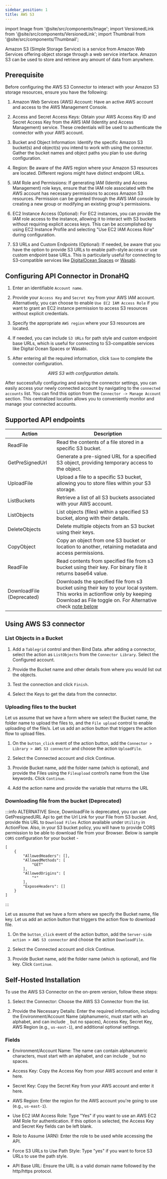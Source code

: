 ```yaml
---
sidebar_position: 1
title: AWS S3
---
```

import Image from '@site/src/components/Image';
import VersionedLink from '@site/src/components/VersionedLink';
import Thumbnail from '@site/src/components/Thumbnail';

Amazon S3 (Simple Storage Service) is a service from Amazon Web Services offering object storage through a web service interface. Amazon S3 can be used to store and retrieve any amount of data from anywhere. 

## Prerequisite

Before configuring the AWS S3 Connector to interact with your Amazon S3 storage resources, ensure you have the following:

1. Amazon Web Services (AWS) Account: Have an active AWS account and access to the AWS Management Console.

2. Access and Secret Access Keys: Obtain your AWS Access Key ID and Secret Access Key from the AWS IAM (Identity and Access Management) service. These credentials will be used to authenticate the connector with your AWS account.

3. Bucket and Object Information: Identify the specific Amazon S3 bucket(s) and object(s) you intend to work with using the connector. Gather the bucket names and object paths you plan to use during configuration.

4. Region: Be aware of the AWS region where your Amazon S3 resources are located. Different regions might have distinct endpoint URLs.

5. IAM Role and Permissions: If generating IAM (Identity and Access Management) role keys, ensure that the IAM role associated with the AWS account has necessary permissions to access Amazon S3 resources. Permission can be granted through the AWS IAM console by creating a new group or modifying an existing group's permissions.

6. EC2 Instance Access (Optional): For EC2 instances, you can provide the IAM role access to the instance, allowing it to interact with S3 buckets without requiring explicit access keys. This can be accomplished by using EC2 Instance Profile and selecting "Use EC2 IAM Access Role" during configuration.

7. S3 URLs and Custom Endpoints (Optional): If needed, be aware that you have the option to provide S3 URLs to enable path-style access or use custom endpoint base URLs. This is particularly useful for connecting to S3-compatible services like [DigitalOcean Spaces](https://www.digitalocean.com/products/spaces) or [Wasabi](https://wasabi.com/s3-compatible-cloud-storage/).

## Configuring API Connector in DronaHQ

1. Enter an identifiable `Account name`.

2. Provide your `Access Key` and `Secret Key` from your AWS IAM account. Alternatively, you can choose to enable `Use EC2 IAM Access Role` if you want to grant an EC2 instance permission to access S3 resources without explicit credentials.

3. Specify the appropriate `AWS region` where your S3 resources are located.

4. If needed, you can include `S3 URLs` for path style and custom endpoint base URLs, which is useful for connecting to S3-compatible services like Digital Ocean Spaces or Wasabi.

5. After entering all the required information, click `Save` to complete the connector configuration.

<figure>
  <Thumbnail src="/img/reference/connectors/awss3/details.png" alt="AWS S3 with configuration details." />
  <figcaption align = "center"><i>AWS S3 with configuration details.</i></figcaption>
</figure>

After successfully configuring and saving the connector settings, you can easily access your newly connected account by navigating to the `connected accounts` list. You can find this option from the `Connector -> Manage Account` section. This centralized location allows you to conveniently monitor and manage your connected accounts.

## Supported API endpoints

| Action            | Description                                                                                           |
|-------------------|-------------------------------------------------------------------------------------------------------|
|ReadFile	  | Read the contents of a file stored in a specific S3 bucket.|
| GetPreSignedUrl   | Generate a pre-signed URL for a specified S3 object, providing temporary access to the object.     |
| UploadFile        | Upload a file to a specific S3 bucket, allowing you to store files within your S3 storage.          |
| ListBuckets       | Retrieve a list of all S3 buckets associated with your AWS account.                                 |
| ListObjects       | List objects (files) within a specified S3 bucket, along with their details.                        |
| DeleteObjects     | Delete multiple objects from an S3 bucket using their keys.                                         |
| CopyObject        | Copy an object from one S3 bucket or location to another, retaining metadata and access permissions. |
| ReadFile        | Read contents from specified file from s3 bucket using their key. For binary file it returns base64 value. |
| DownloadFile (Deprecated)      | Downloads the specified file from s3 bucket using their key to your local system. This works in actionflow only by keeping Download as File toggle on. For Alternative check [note below](#downloading-file-from-the-bucket-deprecated) |

## Using AWS S3 connector

### List Objects in a Bucket

1. Add a `Tablegrid` control and then Bind Data. after adding a connector, select the action as `ListObjects` from the `Connector Library`. Select the Configured account.

2. Provide the Bucket name and other details from where you would list out the objects. 

<figure>
  <Thumbnail src="/img/reference/connectors/awss3/listobj.jpeg" alt="Listing Objects" />
</figure>

3. Test the connection and click `Finish`.

4. Select the Keys to get the data from the connector.

### Uploading files to the bucket

Let us assume that we have a form where we select the Bucket name, the folder name to upload the files to, and the `File upload` control to enable uploading of the file/s. Let us add an action button that triggers the action flow to upload files.

1. On the `button_click` event of the action button, add the `Connector > Library > AWS S3 connector` and choose the action `UploadFile`.

2. Select the Connected account and click Continue.

3. Provide Bucket name, add the folder name (which is optional), and provide the Files using the `Fileupload` control’s name from the Use keywords. Click `Continue`.

<figure>
  <Thumbnail src="/img/reference/connectors/awss3/upload.jpeg" alt="Listing Objects" />
</figure>

4. Add the action name and provide the variable that returns the URL

<figure>
  <Thumbnail src="/img/reference/connectors/awss3/res.jpeg" alt="Listing Objects" />
</figure>

### Downloading file from the bucket (Deprecated)

:::info ALTERNATIVE
Since, DownloadFile is deprecated, you can use GetPresignedURL Api to get the Url Link for your File from S3 bucket. And, provide this URL to `Download Files` Action available under `Utility` in ActionFlow. Also, in your S3 bucket policy, you will have to provide CORS permission to be able to download file from your Browser. Below is sample `CORS` configuration for your bucket -
```
[
    {
        "AllowedHeaders": [],
        "AllowedMethods": [
            "GET"
        ],
        "AllowedOrigins": [
            "*"
        ],
        "ExposeHeaders": []
    }
]
```
:::

Let us assume that we have a form where we specify the Bucket name, file key. Let us add an action button that triggers the action flow to download file.

1. On the `button_click` event of the action button, add the `Server-side action > AWS S3 connector` and choose the action `DownloadFile`.

2. Select the Connected account and click Continue.

3. Provide Bucket name, add the folder name (which is optional), and file key. Click `Continue`.

<figure>
  <Thumbnail src="/img/reference/connectors/awss3/downloadFileDetails.png" alt="Download File" />
</figure>




## Self-Hosted Installation

To use the AWS S3 Connector on the on-prem version, follow these steps:

1. Select the Connector: Choose the AWS S3 Connector from the list.

2. Provide the Necessary Details: Enter the required information, including the Environment/Account Name (alphanumeric, must start with an alphabet, and can include `_` but no spaces), Access Key, Secret Key, AWS Region (e.g., `us-east-1`), and additional optional settings.

###  Fields

- Environment/Account Name: The name can contain alphanumeric characters, must start with an alphabet, and can include `_` but no spaces.
  
- Access Key: Copy the Access Key from your AWS account and enter it here.

- Secret Key: Copy the Secret Key from your AWS account and enter it here.

- AWS Region: Enter the region for the AWS account you're going to use (e.g., `us-east-1`).

- Use EC2 IAM Access Role: Type "Yes" if you want to use an AWS EC2 IAM Role for authentication. If this option is selected, the Access Key and Secret Key fields can be left blank.

- Role to Assume (ARN): Enter the role to be used while accessing the API.

- Force S3 URLs to Use Path Style: Type "yes" if you want to force S3 URLs to use the path style.

- API Base URL: Ensure the URL is a valid domain name followed by the http/https protocol.

